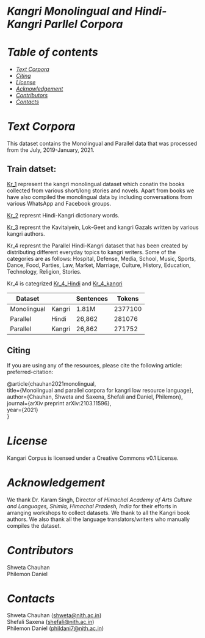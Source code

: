 
# _Kangri Monolingual and Hindi-Kangri Parllel Corpora_

# _Table of contents_
 - [_Text Corpora_](#--text-corpora--) 
 - [_Citing_](#--citing--) 
 - [_License_](#--license--) 
 - [_Acknowledgement_](#--acknowledgement--)
 - [_Contributors_](#--contributors--) 
 - [_Contacts_](#--contacts--) 

# _Text Corpora_
This dataset contains the Monolingual and Parallel data that was processed from the July, 2019-January, 2021. 

## Train datset:
[Kr_1](https://raw.githubusercontent.com/chauhanshweta/Kangri_corpus/main/train%20dataset/Kr_1.txt?token=GHSAT0AAAAAABR3RKKGYJCC3L6UWXLRDE4WYQ7AG7Q) represent the kangri monolingual dataset which conatin the books collected from various short/long stories and novels. Apart from books we have also compiled the monolingual data by including conversations from various WhatsApp and Facebook groups. 

[Kr_2](https://raw.githubusercontent.com/chauhanshweta/Kangri_corpus/main/train%20dataset/Kr_2.txt?token=GHSAT0AAAAAABR3RKKHLKZINUWI4UL7GT3OYQ7AKTA) represnt Hindi-Kangri dictionary words.

[Kr_3](https://raw.githubusercontent.com/chauhanshweta/Kangri_corpus/main/train%20dataset/Kr_3.txt?token=GHSAT0AAAAAABR3RKKGKDVS7MH7PBRDOURIYQ7AJ7Q) represnt the Kavitaiyein, Lok-Geet and kangri Gazals written by various kangri authors.

Kr_4 represnt the Parallel Hindi-Kangri dataset that has been created by distributing different everyday topics to kangri writers. Some of the categories are as follows: Hospital, Defense, Media, School, Music, Sports, Dance, Food, Parties, Law, Market, Marriage, Culture, History, Education, Technology, Religion, Stories.

Kr_4 is categrized [Kr_4_Hindi](https://raw.githubusercontent.com/chauhanshweta/Kangri_corpus/main/train%20dataset/Kr_4_Hindi.txt?token=GHSAT0AAAAAABR3RKKHNSRBNKKMZ2FRH7KGYQ7AOEA) and [Kr_4_kangri](https://raw.githubusercontent.com/chauhanshweta/Kangri_corpus/main/train%20dataset/Kr_4_kangri.txt?token=GHSAT0AAAAAABR3RKKHDENJJIDHF3YVFHTEYQ7AOFQ)

Dataset |  | Sentences | Tokens  
--------| ----- | ------- | ------ 
Monolingual | Kangri | 1.81M | 2377100 
Parallel | Hindi | 26,862 | 281076 
Parallel | Kangri | 26,862 | 271752 


## Citing

If you are using any of the resources, please cite the following article: preferred-citation:

@article{chauhan2021monolingual, </br>
title={Monolingual and parallel corpora for kangri low resource language}, </br>
author={Chauhan, Shweta and Saxena, Shefali and Daniel, Philemon}, </br>
journal={arXiv preprint arXiv:2103.11596}, </br>
year={2021} </br>
}

# _License_
Kangari Corpus is licensed under a Creative Commons v0.1 License.

# _Acknowledgement_
We thank Dr. Karam Singh, Director of *Himachal Academy of Arts Culture and Languages, Shimla, Himachal Pradesh, India* for their efforts in arranging workshops to collect datasets. We thank to all the Kangri book authors. We also thank all the language translators/writers who manually compiles the dataset.

# _Contributors_
Shweta Chauhan </br>
Philemon Daniel </br>

# _Contacts_
Shweta Chauhan (shweta@nith.ac.in) </br>
Shefali Saxena (shefali@nith.ac.in) </br>
Philemon Daniel (phildani7@nith.ac.in) </br>
